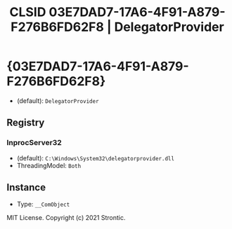 ﻿---
title: "CLSID 03E7DAD7-17A6-4F91-A879-F276B6FD62F8 | DelegatorProvider"
excerpt: What is COM-Object CLSID 03E7DAD7-17A6-4F91-A879-F276B6FD62F8?
---

# {03E7DAD7-17A6-4F91-A879-F276B6FD62F8}

* (default): `DelegatorProvider`

## Registry


### InprocServer32

* (default): `C:\Windows\System32\delegatorprovider.dll`
* ThreadingModel: `Both`

## Instance

* Type: `__ComObject`

MIT License. Copyright (c) 2021 Strontic.


